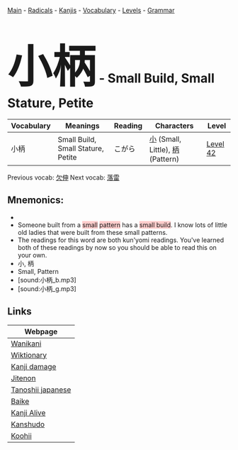 <style> bigfont {font-size: 100px}</style>
[Main](../README.md) -
[Radicals](../radicals.md) -
[Kanjis](../kanjis.md) -
[Vocabulary](../vocabulary.md) -
[Levels](../levels.md) -
[Grammar](../grammar.md)
# <bigfont> 小柄</bigfont> - Small Build, Small Stature, Petite 

| Vocabulary | Meanings | Reading | Characters | Level |
| --- | --- | --- | --- | --- |
| 小柄 | Small Build, Small Stature, Petite | こがら |  [小](../kanjis/小.md) (Small, Little), [柄](../kanjis/柄.md) (Pattern) | [Level 42](../levels/wk_level42.md) |

Previous vocab: [欠伸](欠伸.md) Next vocab: [落雷](落雷.md) 

## Mnemonics:

* 
* Someone built from a <span style="background-color:#ffcccb"> small</span> <span style="background-color:#ffcccb"> pattern</span> has a <span style="background-color:#ffcccb"> small build</span>. I know lots of little old ladies that were built from these small patterns.
* The readings for this word are both kun'yomi readings. You've learned both of these readings by now so you should be able to read this on your own.
* 小, 柄
* Small, Pattern
* [sound:小柄_b.mp3]
* [sound:小柄_g.mp3]


## Links 

| Webpage |
| --- |
| [Wanikani          ](https://www.wanikani.com/kanji/小柄) |
| [Wiktionary        ](https://en.wiktionary.org/wiki/小柄) |
| [Kanji damage      ](http://www.kanjidamage.com/kanji/search?utf8=✓&q=小柄) |
| [Jitenon           ](https://jitenon.com/kanji/小柄) |
| [Tanoshii japanese ](https://www.tanoshiijapanese.com/dictionary/kanji.cfm?k=小柄) |
| [Baike             ](https://baike.baidu.com/item/小柄) |
| [Kanji Alive       ](https://app.kanjialive.com/小柄) |
| [Kanshudo          ](https://www.kanshudo.com/searchmn?q=小柄) |
| [Koohii            ](https://kanji.koohii.com/study/kanji/小柄) |
